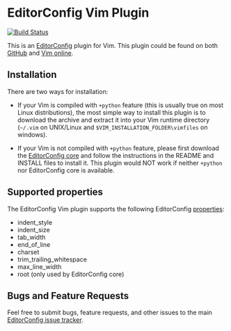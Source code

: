 # EditorConfig Vim Plugin

[![Build Status](https://travis-ci.org/editorconfig/editorconfig-vim.png?branch=master)](https://travis-ci.org/editorconfig/editorconfig-vim)

This is an [EditorConfig][] plugin for Vim. This plugin could be found on both
[GitHub][] and [Vim online][].

## Installation

There are two ways for installation:

- If your Vim is compiled with `+python` feature (this is usually true on most
  Linux distributions), the most simple way to install this plugin is to
  download the archive and extract it into your Vim runtime directory (`~/.vim`
  on UNIX/Linux and `$VIM_INSTALLATION_FOLDER\vimfiles` on windows).

- If your Vim is not compiled with `+python` feature, please first download the
  [EditorConfig core][] and follow the instructions in the README and INSTALL
  files to install it. This plugin would NOT work if neither `+python` nor
  EditorConfig core is available.


## Supported properties

The EditorConfig Vim plugin supports the following EditorConfig [properties][]:

* indent_style
* indent_size
* tab_width
* end_of_line
* charset
* trim_trailing_whitespace
* max_line_width
* root (only used by EditorConfig core)

## Bugs and Feature Requests

Feel free to submit bugs, feature requests, and other issues to the main 
[EditorConfig issue tracker][].

[EditorConfig]: http://editorconfig.org
[EditorConfig core]: https://github.com/editorconfig/editorconfig-core
[GitHub]: https://github.com/editorconfig/editorconfig-vim
[properties]: http://github.com/editorconfig/editorconfig/wiki/EditorConfig-Properties
[Vim online]: http://www.vim.org/scripts/script.php?script_id=3934
[EditorConfig issue tracker]: https://github.com/editorconfig/editorconfig/issues
